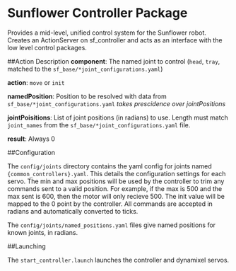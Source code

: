 Sunflower Controller Package
===

Provides a mid-level, unified control system for the Sunflower robot.
Creates an ActionServer on sf_controller and acts as an interface with the low level control packages.

##Action Description
__component__: The named joint to control (```head```, ```tray```, matched to the ```sf_base/*joint_configurations.yaml```)

__action__: ```move``` or ```init```

__namedPosition__: Position to be resolved with data from ```sf_base/*joint_configurations.yaml``` _takes prescidence over jointPositions_

__jointPoisitions__: List of joint positions (in radians) to use.  Length must match ```joint_names``` from the ```sf_base/*joint_configurations.yaml``` file.


__result__: Always 0

##Configuration

The ```config/joints``` directory contains the yaml config for joints named ```{common_controllers}.yaml```.  This details the configuration settings for each servo.  The min and max positions will be used by the controller to trim any commands sent to a valid position.  For example, if the max is 500 and the max sent is 600, then the motor will only recieve 500.  The init value will be mapped to the 0 point by the controller.  All commands are accepted in radians and automatically converted to ticks.

The ```config/joints/named_positions.yaml``` files give named positions for known joints, in radians.


##Launching

The ```start_controller.launch``` launches the controller and dynamixel servos.
